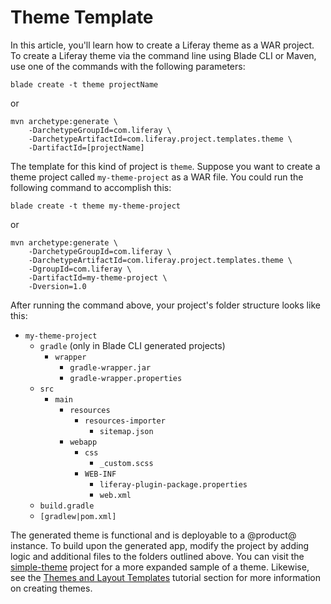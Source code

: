 # Theme Template [](id=theme-template)

In this article, you'll learn how to create a Liferay theme as a WAR project. To
create a Liferay theme via the command line using Blade CLI or Maven, use one of
the commands with the following parameters:

    blade create -t theme projectName

or

    mvn archetype:generate \
        -DarchetypeGroupId=com.liferay \
        -DarchetypeArtifactId=com.liferay.project.templates.theme \
        -DartifactId=[projectName]

The template for this kind of project is `theme`. Suppose you want to create a
theme project called `my-theme-project` as a WAR file. You could run the
following command to accomplish this:

    blade create -t theme my-theme-project

or

    mvn archetype:generate \
        -DarchetypeGroupId=com.liferay \
        -DarchetypeArtifactId=com.liferay.project.templates.theme \
        -DgroupId=com.liferay \
        -DartifactId=my-theme-project \
        -Dversion=1.0

After running the command above, your project's folder structure looks like
this: 

- `my-theme-project`
    - `gradle` (only in Blade CLI generated projects)
        - `wrapper`
            - `gradle-wrapper.jar`
            - `gradle-wrapper.properties`
    - `src`
        - `main`
            - `resources`
                - `resources-importer`
                    - `sitemap.json`
            - `webapp`
                - `css`
                    - `_custom.scss`
                - `WEB-INF`
                    - `liferay-plugin-package.properties`
                    - `web.xml`
    - `build.gradle`
    - `[gradlew|pom.xml]`

The generated theme is functional and is deployable to a @product@ instance. To
build upon the generated app, modify the project by adding logic and additional
files to the folders outlined above. You can visit the
[simple-theme](/develop/reference/-/knowledge_base/7-0/theme) project for a more
expanded sample of a theme. Likewise, see the
[Themes and Layout Templates](/develop/tutorials/-/knowledge_base/7-0/themes-and-layout-templates)
tutorial section for more information on creating themes.
